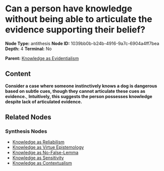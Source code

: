 # Can a person have knowledge without being able to articulate the evidence supporting their belief?

**Node Type:** antithesis
**Node ID:** 1039bb0b-b24b-4916-9a7c-6904a4ff7bea
**Depth:** 4
**Terminal:** No

**Parent:** [Knowledge as Evidentialism](knowledge-as-evidentialism-synthesis-853bcd01-eab0-4656-87e1-316cbcbcb19b.md)

## Content

**Consider a case where someone instinctively knows a dog is dangerous based on subtle cues, though they cannot articulate these cues as evidence.**, **Intuitively, this suggests the person possesses knowledge despite lack of articulated evidence.**

## Related Nodes

### Synthesis Nodes

- [Knowledge as Reliabilism](knowledge-as-reliabilism-synthesis-1bff5d59-168d-4fcc-9048-1dfafdf54869.md)
- [Knowledge as Virtue Epistemology](knowledge-as-virtue-epistemology-synthesis-0bbb372a-cde4-4fb3-bbce-5287245f73d8.md)
- [Knowledge as No-False-Lemma](knowledge-as-no-false-lemma-synthesis-73b9afea-de22-47cc-964d-3185057a9aeb.md)
- [Knowledge as Sensitivity](knowledge-as-sensitivity-synthesis-fb7a04ca-2600-4613-af94-751ee0972725.md)
- [Knowledge as Contextualism](knowledge-as-contextualism-synthesis-a957cf30-bbd2-4f24-ab74-d5246f67b4bc.md)
